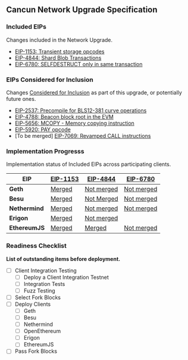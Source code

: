 ## Cancun Network Upgrade Specification

### Included EIPs
Changes included in the Network Upgrade.

* [EIP-1153: Transient storage opcodes](https://eips.ethereum.org/EIPS/eip-1153)
* [EIP-4844: Shard Blob Transactions](https://eips.ethereum.org/EIPS/eip-4844)
* [EIP-6780: SELFDESTRUCT only in same transaction](https://eips.ethereum.org/EIPS/eip-6780)

### EIPs Considered for Inclusion
Changes [Considered for Inclusion](https://github.com/ethereum/execution-specs/tree/master/network-upgrades#definitions) as part of this upgrade, or potentially future ones. 

* [EIP-2537: Precompile for BLS12-381 curve operations](https://eips.ethereum.org/EIPS/eip-2537)
* [EIP-4788: Beacon block root in the EVM ](https://eips.ethereum.org/EIPS/eip-4788)
* [EIP-5656: MCOPY - Memory copying instruction](https://eips.ethereum.org/EIPS/eip-5656)
* [EIP-5920: PAY opcode](https://eips.ethereum.org/EIPS/eip-5920)
* [To be merged] [EIP-7069: Revamped CALL instructions](https://github.com/ethereum/EIPs/pull/7069)

### Implementation Progresss

Implementation status of Included EIPs across participating clients.

| EIP            | [EIP-1153](https://eips.ethereum.org/EIPS/eip-1153)                   | [EIP-4844](https://eips.ethereum.org/EIPS/eip-4844)                       | [EIP-6780](https://eips.ethereum.org/EIPS/eip-6780)                       |
|----------------|-----------------------------------------------------------------------|---------------------------------------------------------------------------|---------------------------------------------------------------------------|
| **Geth**       | [Merged](https://github.com/ethereum/go-ethereum/pull/26003)          | [Not merged](https://github.com/ethereum/go-ethereum/pull/26283)          | [Not merged](https://github.com/ethereum/go-ethereum/pull/27189)          |
| **Besu**       | [Merged](https://github.com/hyperledger/besu/pull/4118)               | [Not Merged](https://github.com/hyperledger/besu/tree/eip-4844-interop)   | [Not merged](https://github.com/hyperledger/besu/pull/5430)               |
| **Nethermind** | [Merged](https://github.com/NethermindEth/nethermind/pull/4126)       | [Not merged](https://github.com/NethermindEth/nethermind/pull/4858)       | [Not merged](https://github.com/NethermindEth/nethermind/pull/4704)       |
| **Erigon**     | [Merged](https://github.com/ledgerwatch/erigon/pull/7405)             | [Not merged](https://github.com/ledgerwatch/erigon/pull/6744)             |                                                                           |
| **EthereumJS** | [Merged](https://github.com/ethereumjs/ethereumjs-monorepo/pull/1860) | [Merged](https://github.com/ethereumjs/ethereumjs-monorepo/pull/2349)     | [Not merged](https://github.com/ethereumjs/ethereumjs-monorepo/pull/2733) |


### Readiness Checklist

**List of outstanding items before deployment.**

- [ ] Client Integration Testing
  - [ ] Deploy a Client Integration Testnet
  - [ ] Integration Tests
  - [ ] Fuzz Testing
 - [ ] Select Fork Blocks
 - [ ] Deploy Clients
   - [ ]  Geth
   - [ ]  Besu
   - [ ]  Nethermind
   - [ ]  OpenEthereum
   - [ ]  Erigon
   - [ ]  EthereumJS
 - [ ] Pass Fork Blocks
